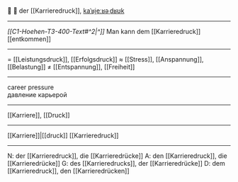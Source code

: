 💼 🔵 der [[Karrieredruck]], [kaˈʁi̯eːʁəˌdʁʊk](https://youglish.com/pronounce/Karrieredruck/german)

---
*[[C1-Hoehen-T3-400-Text#^2|^]]* Man kann dem [[Karrieredruck]] [[entkommen]]

---
= [[Leistungsdruck]], [[Erfolgsdruck]]
≈ [[Stress]], [[Anspannung]], [[Belastung]]
≠ [[Entspannung]], [[Freiheit]]

---
career pressure  
давление карьерой

---
[[Karriere]], [[Druck]]

---
[[Karriere]]|[[druck]]
[[Karrieredruck]]


---
N: der [[Karrieredruck]], die [[Karrieredrücke]]
A: den [[Karrieredruck]], die [[Karrieredrücke]]
G: des [[Karrieredrucks]], der [[Karrieredrücke]]
D: dem [[Karrieredruck]], den [[Karrieredrücken]]
